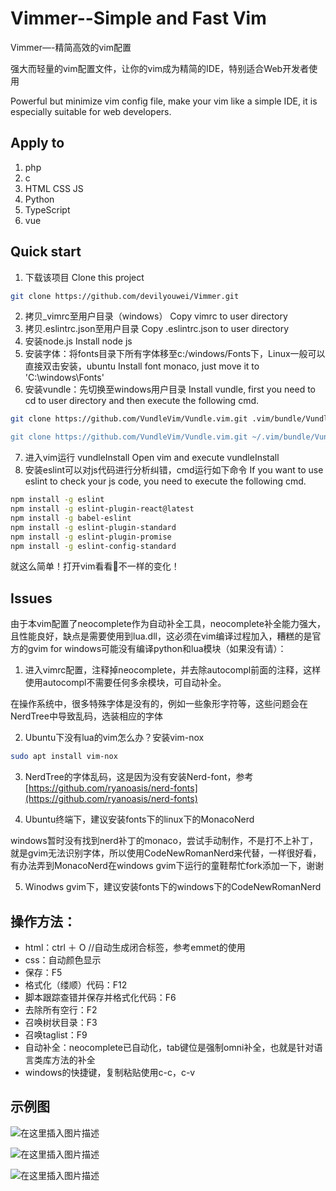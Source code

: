 # Vimmer--Simple and Fast Vim

Vimmer—-精简高效的vim配置

强大而轻量的vim配置文件，让你的vim成为精简的IDE，特别适合Web开发者使用

Powerful but minimize vim config file, make your vim like a simple IDE, it is especially suitable for web developers.

## Apply to

1. php
2. c
3. HTML CSS JS
4. Python
5. TypeScript
6. vue

## Quick start

1. 下载该项目
Clone this project
```bash
git clone https://github.com/devilyouwei/Vimmer.git
```
2. 拷贝_vimrc至用户目录（windows）
Copy vimrc to user directory
3. 拷贝.eslintrc.json至用户目录
Copy .eslintrc.json to user directory
4. 安装node.js
Install node js
5. 安装字体：将fonts目录下所有字体移至c:/windows/Fonts下，Linux一般可以直接双击安装，ubuntu
Install font monaco, just move it to 'C:\windows\Fonts\'
6. 安装vundle：先切换至windows用户目录
Install vundle, first you need to cd to user directory and then execute the following cmd.
```bash
git clone https://github.com/VundleVim/Vundle.vim.git .vim/bundle/Vundle.vim // Windows, you need to move .vim to Users' home dir

git clone https://github.com/VundleVim/Vundle.vim.git ~/.vim/bundle/Vundle.vim // Linux
```
7. 进入vim运行
vundleInstall Open vim and execute vundleInstall
8. 安装eslint可以对js代码进行分析纠错，cmd运行如下命令
If you want to use eslint to check your js code, you need to execute the following cmd.

```bash
npm install -g eslint
npm install -g eslint-plugin-react@latest
npm install -g babel-eslint
npm install -g eslint-plugin-standard
npm install -g eslint-plugin-promise
npm install -g eslint-config-standard
```

就这么简单！打开vim看看👀不一样的变化！


## Issues

由于本vim配置了neocomplete作为自动补全工具，neocomplete补全能力强大，且性能良好，缺点是需要使用到lua.dll，这必须在vim编译过程加入，糟糕的是官方的gvim for windows可能没有编译python和lua模块（如果没有请）：

1. 进入vimrc配置，注释掉neocomplete，并去除autocompl前面的注释，这样使用autocompl不需要任何多余模块，可自动补全。

在操作系统中，很多特殊字体是没有的，例如一些象形字符等，这些问题会在NerdTree中导致乱码，选装相应的字体

2. Ubuntu下没有lua的vim怎么办？安装vim-nox

```bash
sudo apt install vim-nox
```

3. NerdTree的字体乱码，这是因为没有安装Nerd-font，参考[https://github.com/ryanoasis/nerd-fonts](https://github.com/ryanoasis/nerd-fonts)

4. Ubuntu终端下，建议安装fonts下的linux下的MonacoNerd

windows暂时没有找到nerd补丁的monaco，尝试手动制作，不是打不上补丁，就是gvim无法识别字体，所以使用CodeNewRomanNerd来代替，一样很好看，有办法弄到MonacoNerd在windows gvim下运行的童鞋帮忙fork添加一下，谢谢

5. Winodws gvim下，建议安装fonts下的windows下的CodeNewRomanNerd

## 操作方法：

- html：ctrl ＋ O //自动生成闭合标签，参考emmet的使用
- css：自动颜色显示
- 保存：F5
- 格式化（缕顺）代码：F12
- 脚本跟踪查错并保存并格式化代码：F6
- 去除所有空行：F2
- 召唤树状目录：F3
- 召唤taglist：F9
- 自动补全：neocomplete已自动化，tab键位是强制omni补全，也就是针对语言类库方法的补全
- windows的快捷键，复制粘贴使用c-c，c-v

## 示例图

![在这里插入图片描述](https://img-blog.csdnimg.cn/20200131123650515.png?x-oss-process=image/watermark,type_ZmFuZ3poZW5naGVpdGk,shadow_10,text_aHR0cHM6Ly9ibG9nLmNzZG4ubmV0L3UwMTQ0NjYxMDk=,size_16,color_FFFFFF,t_70)

![在这里插入图片描述](https://img-blog.csdnimg.cn/20200131123934284.png?x-oss-process=image/watermark,type_ZmFuZ3poZW5naGVpdGk,shadow_10,text_aHR0cHM6Ly9ibG9nLmNzZG4ubmV0L3UwMTQ0NjYxMDk=,size_16,color_FFFFFF,t_70)

![在这里插入图片描述](https://img-blog.csdnimg.cn/20200131124320930.png?x-oss-process=image/watermark,type_ZmFuZ3poZW5naGVpdGk,shadow_10,text_aHR0cHM6Ly9ibG9nLmNzZG4ubmV0L3UwMTQ0NjYxMDk=,size_16,color_FFFFFF,t_70)
